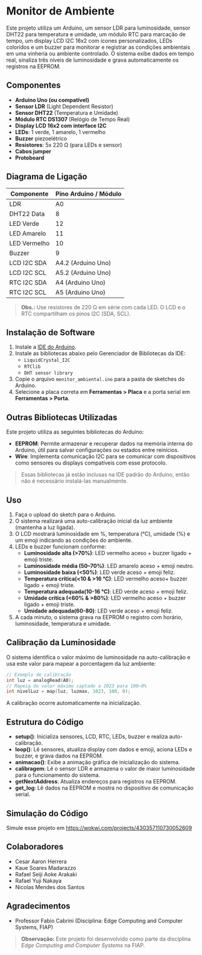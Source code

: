 # Monitor de Ambiente 

Este projeto utiliza um Arduino, um sensor LDR para luminosidade, sensor DHT22 para temperatura e umidade, um módulo RTC para marcação de tempo, um display LCD I2C 16x2 com ícones personalizados, LEDs coloridos e um buzzer para monitorar e registrar as condições ambientais em uma vinheria ou ambiente controlado. O sistema exibe dados em tempo real, sinaliza três níveis de luminosidade e grava automaticamente os registros na EEPROM.

## Componentes

- **Arduino Uno (ou compatível)**
- **Sensor LDR** (Light Dependent Resistor)
- **Sensor DHT22** (Temperatura e Umidade)
- **Módulo RTC DS1307** (Relógio de Tempo Real)
- **Display LCD 16x2 com interface I2C**
- **LEDs**: 1 verde, 1 amarelo, 1 vermelho
- **Buzzer** piezoelétrico
- **Resistores**: 5x 220 Ω (para LEDs e sensor)
- **Cabos jumper**
- **Protoboard**

## Diagrama de Ligação

| Componente       | Pino Arduino / Módulo |
|------------------|----------------------|
| LDR              | A0                   |
| DHT22 Data       | 8                    |
| LED Verde        | 12                   |
| LED Amarelo      | 11                   |
| LED Vermelho     | 10                   |
| Buzzer           | 9                    |
| LCD I2C SDA      | A4.2 (Arduino Uno)      |
| LCD I2C SCL      | A5.2 (Arduino Uno)      |
| RTC I2C SDA      | A4 (Arduino Uno)      |
| RTC I2C SCL      | A5 (Arduino Uno)      |

> **Obs.:** Use resistores de 220 Ω em série com cada LED. O LCD e o RTC compartilham os pinos I2C (SDA, SCL).

## Instalação de Software

1. Instale a [IDE do Arduino](https://www.arduino.cc/en/software).
2. Instale as bibliotecas abaixo pelo Gerenciador de Bibliotecas da IDE:
   - `LiquidCrystal_I2C`
   - `RTClib`
   - `DHT sensor library`
3. Copie o arquivo `monitor_ambiental.ino` para a pasta de sketches do Arduino.
4. Selecione a placa correta em **Ferramentas > Placa** e a porta serial em **Ferramentas > Porta**.

##  Outras Bibliotecas Utilizadas

Este projeto utiliza as seguintes bibliotecas do Arduino:

- **EEPROM**: Permite armazenar e recuperar dados na memória interna do Arduino, útil para salvar configurações ou estados entre reinícios.
- **Wire**: Implementa comunicação I2C para se comunicar com dispositivos como sensores ou displays compatíveis com esse protocolo.

> Essas bibliotecas já estão inclusas na IDE padrão do Arduino, então não é necessário instalá-las manualmente.

## Uso

1. Faça o upload do sketch para o Arduino.
2. O sistema realizará uma auto-calibração inicial da luz ambiente (mantenha a luz ligada).
3. O LCD mostrará luminosidade em %, temperatura (°C), umidade (%) e um emoji indicando as condições do ambiente.
4. LEDs e buzzer funcionam conforme:
   - **Luminosidade alta (>70%)**: LED vermelho aceso + buzzer ligado + emoji triste.
   - **Luminosidade média (50–70%)**: LED amarelo aceso + emoji neutro.
   - **Luminosidade baixa (<50%)**: LED verde aceso + emoji feliz.
   - **Temperatura crítica(<10 & >16 °C)**: LED vermelho aceso+ buzzer ligado + emoji triste.
   - **Temperatura adequada(10-16 °C)**: LED verde aceso + emoji feliz.
   - **Umidade crítica (<60% & >80%)**: LED vermelho aceso + buzzer ligado + emoji triste.
   - **Umidade adequada(60-80)**: LED verde aceso + emoji feliz.
5. A cada minuto, o sistema grava na EEPROM o registro com horário, luminosidade, temperatura e umidade.

## Calibração da Luminosidade

O sistema identifica o valor máximo de luminosidade na auto-calibração e usa este valor para mapear a porcentagem da luz ambiente:

```cpp
// Exemplo de calibração
int luz = analogRead(A0);
// Mapeia do valor máximo captado a 1023 para 100–0%
int nivelLuz = map(luz, luzmax, 1023, 100, 0);
```

A calibração ocorre automaticamente na inicialização.

## Estrutura do Código

- **setup()**: Inicializa sensores, LCD, RTC, LEDs, buzzer e realiza auto-calibração.
- **loop()**: Lê sensores, atualiza display com dados e emoji, aciona LEDs e buzzer, e grava dados na EEPROM.
- **animacao()**: Exibe a animação gráfica de inicialização do sistema.
- **calibragem**: Lê o sensor LDR e armazena o valor de maior luminosidade para o funcionamento do sistema.
- **getNextAddress**: Atualiza endereços para registros na EEPROM.
- **get_log**: Lê dados na EEPROM e mostra no dispositivo de comunicação serial. 

## Simulação do Código
Simule esse projeto em https://wokwi.com/projects/430357110730052609

## Colaboradores

- Cesar Aaron Herrera
- Kaue Soares Madarazzo
- Rafael Seiji Aoke Arakaki
- Rafael Yuji Nakaya
- Nicolas Mendes dos Santos

## Agradecimentos

- Professor Fabio Cabrini (Disciplina: Edge Computing and Computer Systems, FIAP)

> **Observação:** Este projeto foi desenvolvido como parte da disciplina *Edge Computing and Computer Systems* na FIAP.
